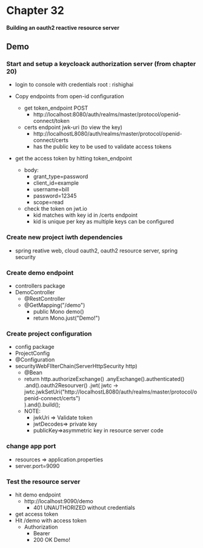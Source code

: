 # Chapter 32

#### Building an oauth2 reactive resource server

## Demo

### Start and setup a keycloack authorization server (from chapter 20)

- login to console with credentials root : rishighai
- Copy endpoints from open-id configuration
    - get token_endpoint POST
        - http://localhost:8080/auth/realms/master/protocol/openid-connect/token
    - certs endpoint jwk-uri (to view the key)
        - http://localhostL8080/auth/realms/master/protocol/openid-connect/certs
        - has the public key to be used to validate access tokens

- get the access token by hitting token_endpoint
    - body:
        - grant_type=password
        - client_id=example
        - username=bill
        - password=12345
        - scope=read
    - check the token on jwt.io
        - kid matches with key id in /certs endpoint
        - kid is unique per key as multiple keys can be configured

### Create new project iwth dependencies

- spring reative web, cloud oauth2, oauth2 resource server, spring security

### Create demo endpoint

- controllers package
- DemoController
    - @RestController
    - @GetMapping("/demo")
        - public Mono<String> demo()
        - return Mono.just("Demo!")

### Create project configuration

- config package
- ProjectConfig
- @Configuration
- securityWebFIlterChain(ServerHttpSecurity http)
    - @Bean
    - return http.authorizeExchange()
      .anyExchange().authenticated()
      .and().oauth2Resourver()
      .jwt(
      jwtc -> jwtc.jwkSetUri("http://localhostL8080/auth/realms/master/protocol/openid-connect/certs")   
      ).and().build();
    - NOTE:
        - jwkUri => Validate token
        - jwtDecodes=> private key
        - publicKey=>asymmetric key in resource server code

### change app port

- resources => application.properties
- server.port=9090

### Test the resource server

- hit demo endpoint
    - http://localhost:9090/demo
        - 401 UNAUTHORIZED without credentials
- get access token
- Hit /demo with access token
    - Authorization
        - Bearer <access-token>
        - 200 OK Demo!
    